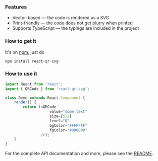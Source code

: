 ### Features
  * Vector-based — the code is rendered as a SVG
  * Print-friendly — the code does not get blurry when printed
  * Supports TypeScript — the typings are included in the project

### How to get it
It's on [npm](https://www.npmjs.com/package/react-qr-svg), just do
```js
npm install react-qr-svg
```

### How to use it
```js
import React from 'react';
import { QRCode } from 'react-qr-svg';

class Demo extends React.Component {
    render() {
        return (<QRCode
                    value="some text"
                    size={512}
                    level="Q"
                    bgColor="#FFFFFF"
                    fgColor="#000000"
                />);
    }
}
```

For the complete API documentation and more, please see the  [README](https://github.com/no23reason/react-qr-svg/blob/master/README.md).
